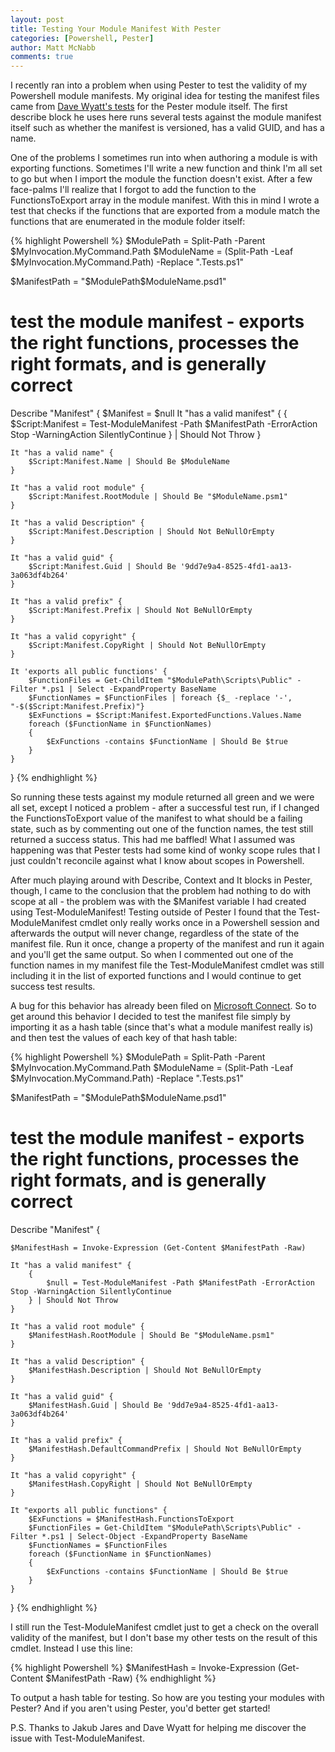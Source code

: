 ```yaml
---
layout: post
title: Testing Your Module Manifest With Pester
categories: [Powershell, Pester]
author: Matt McNabb
comments: true
---
```


[Tests]: https://github.com/pester/Pester/blob/master/Pester.Tests.ps1
[Connect]: https://connect.microsoft.com/PowerShell/feedback/details/1541659/test-modulemanifest-the-psmoduleinfo-is-not-updated

I recently ran into a problem when using Pester to test the validity of my Powershell module manifests. My original idea for testing the manifest files came from [Dave Wyatt's tests][Tests] for the Pester module itself. The first describe block he uses here runs several tests against the module manifest itself such as whether the manifest is versioned, has a valid GUID, and has a name.

One of the problems I sometimes run into when authoring a module is with exporting functions. Sometimes I'll write a new function and think I'm all set to go but when I import the module the function doesn't exist. After a few face-palms I'll realize that I forgot to add the function to the FunctionsToExport array in the module manifest. With this in mind I wrote a test that checks if the functions that are exported from a module match the functions that are enumerated in the module folder itself:

{% highlight Powershell %}
$ModulePath = Split-Path -Parent $MyInvocation.MyCommand.Path
$ModuleName = (Split-Path -Leaf $MyInvocation.MyCommand.Path) -Replace ".Tests.ps1"

$ManifestPath   = "$ModulePath\$ModuleName.psd1"

# test the module manifest - exports the right functions, processes the right formats, and is generally correct
Describe "Manifest" {
    $Manifest = $null
    It "has a valid manifest" {
        {
            $Script:Manifest = Test-ModuleManifest -Path $ManifestPath -ErrorAction Stop -WarningAction SilentlyContinue
        } | Should Not Throw
    }

    It "has a valid name" {
        $Script:Manifest.Name | Should Be $ModuleName
    }

	It "has a valid root module" {
        $Script:Manifest.RootModule | Should Be "$ModuleName.psm1"
    }

	It "has a valid Description" {
        $Script:Manifest.Description | Should Not BeNullOrEmpty
    }

    It "has a valid guid" {
        $Script:Manifest.Guid | Should Be '9dd7e9a4-8525-4fd1-aa13-3a063df4b264'
    }

	It "has a valid prefix" {
		$Script:Manifest.Prefix | Should Not BeNullOrEmpty
	}

	It "has a valid copyright" {
		$Script:Manifest.CopyRight | Should Not BeNullOrEmpty
	}

	It 'exports all public functions' {
		$FunctionFiles = Get-ChildItem "$ModulePath\Scripts\Public" -Filter *.ps1 | Select -ExpandProperty BaseName
		$FunctionNames = $FunctionFiles | foreach {$_ -replace '-', "-$($Script:Manifest.Prefix)"}
		$ExFunctions = $Script:Manifest.ExportedFunctions.Values.Name
		foreach ($FunctionName in $FunctionNames)
		{
			$ExFunctions -contains $FunctionName | Should Be $true
		}
	}
}
{% endhighlight %}

So running these tests against my module returned all green and we were all set, except I noticed a problem - after a successful test run, if I changed the FunctionsToExport value of the manifest to what should be a failing state, such as by commenting out one of the function names, the test still returned a success status. This had me baffled! What I assumed was happening was that Pester tests had some kind of wonky scope rules that I just couldn't reconcile against what I know about scopes in Powershell.

After much playing around with Describe, Context and It blocks in Pester, though, I came to the conclusion that the problem had nothing to do with scope at all - the problem was with the $Manifest variable I had created using Test-ModuleManifest! Testing outside of Pester I found that the Test-ModuleManifest cmdlet only really works once in a Powershell session and afterwards the output will never change, regardless of the state of the manifest file. Run it once, change a property of the manifest and run it again and you'll get the same output. So when I commented out one of the function names in my manifest file the Test-ModuleManifest cmdlet was still including it in the list of exported functions and I would continue to get success test results.

A bug for this behavior has already been filed on [Microsoft Connect][Connect]. So to get around this behavior I decided to test the manifest file simply by importing it as a hash table (since that's what a module manifest really is) and then test the values of each key of that hash table:

{% highlight Powershell %}
$ModulePath = Split-Path -Parent $MyInvocation.MyCommand.Path
$ModuleName = (Split-Path -Leaf $MyInvocation.MyCommand.Path) -Replace ".Tests.ps1"

$ManifestPath = "$ModulePath\$ModuleName.psd1"

# test the module manifest - exports the right functions, processes the right formats, and is generally correct
Describe "Manifest" {

    $ManifestHash = Invoke-Expression (Get-Content $ManifestPath -Raw)

    It "has a valid manifest" {
        {
            $null = Test-ModuleManifest -Path $ManifestPath -ErrorAction Stop -WarningAction SilentlyContinue
        } | Should Not Throw
    }

    It "has a valid root module" {
        $ManifestHash.RootModule | Should Be "$ModuleName.psm1"
    }

    It "has a valid Description" {
        $ManifestHash.Description | Should Not BeNullOrEmpty
    }

    It "has a valid guid" {
        $ManifestHash.Guid | Should Be '9dd7e9a4-8525-4fd1-aa13-3a063df4b264'
    }

    It "has a valid prefix" {
        $ManifestHash.DefaultCommandPrefix | Should Not BeNullOrEmpty
    }

    It "has a valid copyright" {
        $ManifestHash.CopyRight | Should Not BeNullOrEmpty
    }

    It "exports all public functions" {
        $ExFunctions = $ManifestHash.FunctionsToExport
        $FunctionFiles = Get-ChildItem "$ModulePath\Scripts\Public" -Filter *.ps1 | Select-Object -ExpandProperty BaseName
        $FunctionNames = $FunctionFiles
        foreach ($FunctionName in $FunctionNames)
        {
            $ExFunctions -contains $FunctionName | Should Be $true
        }
    }
}
{% endhighlight %}

I still run the Test-ModuleManifest cmdlet just to get a check on the overall validity of the manifest, but I don't base my other tests on the result of this cmdlet. Instead I use this line:

{% highlight Powershell %}
$ManifestHash = Invoke-Expression (Get-Content $ManifestPath -Raw)
{% endhighlight %}

To output a hash table for testing. So how are you testing your modules with Pester? And if you aren't using Pester, you'd better get started!

P.S. Thanks to Jakub Jares and Dave Wyatt for helping me discover the issue with Test-ModuleManifest.

